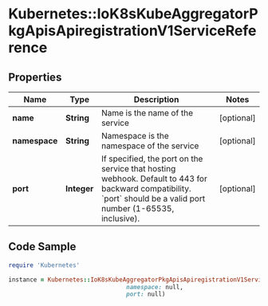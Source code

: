 # Kubernetes::IoK8sKubeAggregatorPkgApisApiregistrationV1ServiceReference

## Properties

Name | Type | Description | Notes
------------ | ------------- | ------------- | -------------
**name** | **String** | Name is the name of the service | [optional] 
**namespace** | **String** | Namespace is the namespace of the service | [optional] 
**port** | **Integer** | If specified, the port on the service that hosting webhook. Default to 443 for backward compatibility. &#x60;port&#x60; should be a valid port number (1-65535, inclusive). | [optional] 

## Code Sample

```ruby
require 'Kubernetes'

instance = Kubernetes::IoK8sKubeAggregatorPkgApisApiregistrationV1ServiceReference.new(name: null,
                                 namespace: null,
                                 port: null)
```


